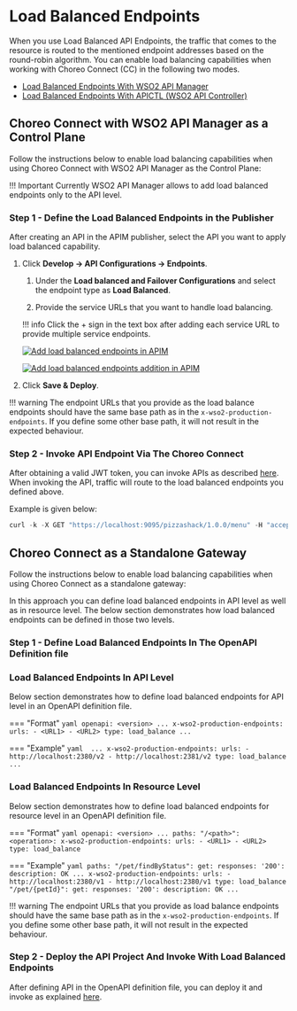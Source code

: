 # Load Balanced Endpoints

When you use Load Balanced API Endpoints, the traffic that comes to the resource is routed to the mentioned endpoint addresses based on the round-robin algorithm. You can enable load balancing capabilities when working with Choreo Connect (CC) in the following two modes.

- [Load Balanced Endpoints With WSO2 API Manager]({{base_path}}/deploy-and-publish/deploy-on-gateway/choreo-connect/endpoints/load-balanced-endpoints/#load-balanced-endpoints-with-apim)
- [Load Balanced Endpoints With APICTL (WSO2 API Controller)]({{base_path}}/deploy-and-publish/deploy-on-gateway/choreo-connect/endpoints/load-balanced-endpoints/#load-balanced-endpoints-with-apictl)

## Choreo Connect with WSO2 API Manager as a Control Plane

Follow the instructions below to enable load balancing capabilities when using Choreo Connect with WSO2 API Manager as the Control Plane:

!!! Important
    Currently WSO2 API Manager allows to add load balanced endpoints only to the API level.

### Step 1 - Define the Load Balanced Endpoints in the Publisher

After creating an API in the APIM publisher, select the API you want to apply load balanced capability.
 
1.  Click **Develop -> API Configurations -> Endpoints**.

    1. Under the **Load balanced and Failover Configurations** and select the endpoint type as **Load Balanced**.

    2. Provide the service URLs that you want to handle load balancing.

    !!! info
        Click the + sign in the text box after adding each service URL to provide multiple service endpoints.

    [![Add load balanced endpoints in APIM]({{base_path}}/assets/img/learn/load-balance-and-fail-over.png)]({{base_path}}/assets/img/learn/load-balance-and-fail-over.png)

    [![Add load balanced endpoints addition in APIM]({{base_path}}/assets/img/learn/load-balanced-configurations.png)]({{base_path}}/assets/img/learn/load-balanced-configurations.png)
    
2.  Click **Save & Deploy**.

!!! warning
    The endpoint URLs that you provide as the load balance endpoints should have the same base path as in the `x-wso2-production-endpoints`.
    If you define some other base path, it will not result in the expected behaviour.

### Step 2 - Invoke API Endpoint Via The Choreo Connect

After obtaining a valid JWT token, you can invoke APIs as described [here]({{base_path}}/deploy-and-publish/deploy-on-gateway/choreo-connect/getting-started/quick-start-guide-docker-with-apim/#step-6-invoke-the-api-via-choreo-connect). 
When invoking the API, traffic will route to the load balanced endpoints you defined above.

Example is given below:

``` java
curl -k -X GET "https://localhost:9095/pizzashack/1.0.0/menu" -H "accept: application/json" -H "Authorization: Bearer <COPIED_TOKEN>"
```

## Choreo Connect as a Standalone Gateway

Follow the instructions below to enable load balancing capabilities when using Choreo Connect as a standalone gateway:

In this approach you can define load balanced endpoints in API level as well as in resource level. The below section demonstrates how load balanced endpoints can be defined in those two levels.

### Step 1 - Define Load Balanced Endpoints In The OpenAPI Definition file

### Load Balanced Endpoints In API Level

Below section demonstrates how to define load balanced endpoints for API level in an OpenAPI definition file.

=== "Format"
    ``` yaml
    openapi: <version>
    ...
    x-wso2-production-endpoints:
      urls:
        - <URL1>
        - <URL2>
      type: load_balance
    ...
    ```

=== "Example"
    ``` yaml 
    ...
    x-wso2-production-endpoints:
      urls:
        - http://localhost:2380/v2
        - http://localhost:2381/v2
      type: load_balance
    ...
    ```

### Load Balanced Endpoints In Resource Level

Below section demonstrates how to define load balanced endpoints for resource level in an OpenAPI definition file.

=== "Format"
    ``` yaml
    openapi: <version>
    ...
    paths:
      "/<path>":
        <operation>:
        x-wso2-production-endpoints:
        urls:
          - <URL1>
          - <URL2>
        type: load_balance
    ```

=== "Example"
    ``` yaml
    paths:
      "/pet/findByStatus":
        get:
          responses:
            '200':
              description: OK
        ...
        x-wso2-production-endpoints:
        urls:
          - http://localhost:2380/v1
          - http://localhost:2380/v1
        type: load_balance
      "/pet/{petId}":
        get:
          responses:
            '200':
              description: OK
    ...
    ```

!!! warning
    The endpoint URLs that you provide as load balance endpoints should have the same base path as in the `x-wso2-production-endpoints`.
    If you define some other base path, it will not result in the expected behaviour.

### Step 2 - Deploy the API Project And Invoke With Load Balanced Endpoints

After defining API in the OpenAPI definition file, you can deploy it and invoke as explained [here]({{base_path}}/deploy-and-publish/deploy-on-gateway/choreo-connect/getting-started/deploy/cc-on-docker-with-api-controller/#step-1-download-and-setup-choreo-connect-distribution-zip-and-apictl-command-line-tool).
